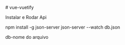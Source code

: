 
#   v u e - v u e t i f y 

Instalar e Rodar Api

npm install -g json-server
json-server --watch db.json

db-nome do arquivo
 
